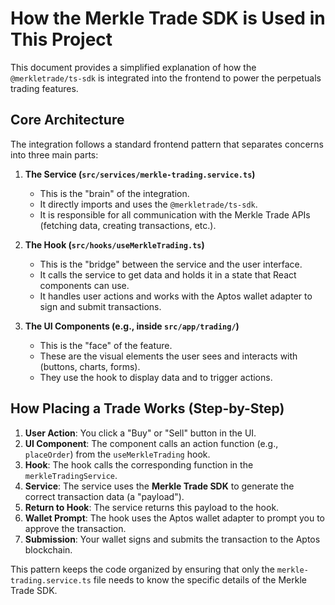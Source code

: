 # How the Merkle Trade SDK is Used in This Project

This document provides a simplified explanation of how the `@merkletrade/ts-sdk` is integrated into the frontend to power the perpetuals trading features.

## Core Architecture

The integration follows a standard frontend pattern that separates concerns into three main parts:

1.  **The Service (`src/services/merkle-trading.service.ts`)**
    *   This is the "brain" of the integration.
    *   It directly imports and uses the `@merkletrade/ts-sdk`.
    *   It is responsible for all communication with the Merkle Trade APIs (fetching data, creating transactions, etc.).

2.  **The Hook (`src/hooks/useMerkleTrading.ts`)**
    *   This is the "bridge" between the service and the user interface.
    *   It calls the service to get data and holds it in a state that React components can use.
    *   It handles user actions and works with the Aptos wallet adapter to sign and submit transactions.

3.  **The UI Components (e.g., inside `src/app/trading/`)**
    *   This is the "face" of the feature.
    *   These are the visual elements the user sees and interacts with (buttons, charts, forms).
    *   They use the hook to display data and to trigger actions.

## How Placing a Trade Works (Step-by-Step)

1.  **User Action**: You click a "Buy" or "Sell" button in the UI.
2.  **UI Component**: The component calls an action function (e.g., `placeOrder`) from the `useMerkleTrading` hook.
3.  **Hook**: The hook calls the corresponding function in the `merkleTradingService`.
4.  **Service**: The service uses the **Merkle Trade SDK** to generate the correct transaction data (a "payload").
5.  **Return to Hook**: The service returns this payload to the hook.
6.  **Wallet Prompt**: The hook uses the Aptos wallet adapter to prompt you to approve the transaction.
7.  **Submission**: Your wallet signs and submits the transaction to the Aptos blockchain.

This pattern keeps the code organized by ensuring that only the `merkle-trading.service.ts` file needs to know the specific details of the Merkle Trade SDK.
